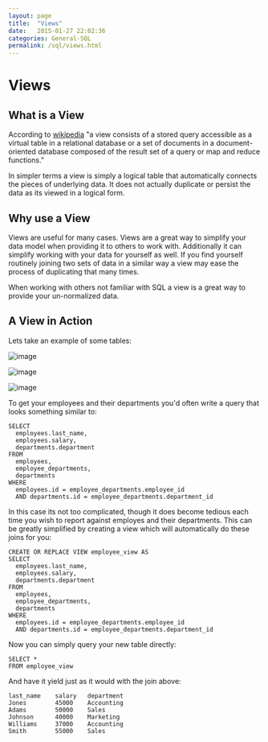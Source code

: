 ```yaml
---
layout: page
title:  "Views"
date:   2015-01-27 22:02:36
categories: General-SQL
permalink: /sql/views.html
---
```


Views
=====

What is a View
--------------

According to
[wikipedia](http://en.wikipedia.org/wiki/View_%28database%29) "a view
consists of a stored query accessible as a virtual table in a relational
database or a set of documents in a document-oriented database composed
of the result set of a query or map and reduce functions."

In simpler terms a view is simply a logical table that automatically
connects the pieces of underlying data. It does not actually duplicate
or persist the data as its viewed in a logical form.

Why use a View
--------------

Views are useful for many cases. Views are a great way to simplify your
data model when providing it to others to work with. Additionally it can
simplify working with your data for yourself as well. If you find
yourself routinely joining two sets of data in a similar way a view may
ease the process of duplicating that many times.

When working with others not familiar with SQL a view is a great way to
provide your un-normalized data.

A View in Action
----------------

Lets take an example of some tables:

![image](http://f.cl.ly/items/072Q3Y073Z0o413b3N2x/Untitled%202-1.png)

![image](http://f.cl.ly/items/2Q470O2S2f2v1u091r3h/Untitled%202-2.png)

![image](http://f.cl.ly/items/2I0a2u3z1x1Q0h2t3f1M/Untitled%202.png)

To get your employees and their departments you'd often write a query
that looks something similar to:

    SELECT 
      employees.last_name, 
      employees.salary, 
      departments.department
    FROM 
      employees, 
      employee_departments,
      departments
    WHERE 
      employees.id = employee_departments.employee_id
      AND departments.id = employee_departments.department_id

In this case its not too complicated, though it does become tedious each
time you wish to report against employes and their departments. This can
be greatly simplified by creating a view which will automatically do
these joins for you:

    CREATE OR REPLACE VIEW employee_view AS
    SELECT 
      employees.last_name, 
      employees.salary, 
      departments.department
    FROM 
      employees, 
      employee_departments,
      departments
    WHERE 
      employees.id = employee_departments.employee_id
      AND departments.id = employee_departments.department_id


Now you can simply query your new table directly:

    SELECT *
    FROM employee_view

And have it yield just as it would with the join above:

    last_name    salary   department
    Jones        45000    Accounting 
    Adams        50000    Sales
    Johnson      40000    Marketing
    Williams     37000    Accounting
    Smith        55000    Sales

